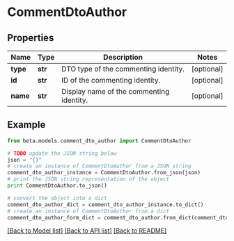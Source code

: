# CommentDtoAuthor


## Properties
Name | Type | Description | Notes
------------ | ------------- | ------------- | -------------
**type** | **str** | DTO type of the commenting identity. | [optional] 
**id** | **str** | ID of the commenting identity. | [optional] 
**name** | **str** | Display name of the commenting identity. | [optional] 

## Example

```python
from beta.models.comment_dto_author import CommentDtoAuthor

# TODO update the JSON string below
json = "{}"
# create an instance of CommentDtoAuthor from a JSON string
comment_dto_author_instance = CommentDtoAuthor.from_json(json)
# print the JSON string representation of the object
print CommentDtoAuthor.to_json()

# convert the object into a dict
comment_dto_author_dict = comment_dto_author_instance.to_dict()
# create an instance of CommentDtoAuthor from a dict
comment_dto_author_form_dict = comment_dto_author.from_dict(comment_dto_author_dict)
```
[[Back to Model list]](../README.md#documentation-for-models) [[Back to API list]](../README.md#documentation-for-api-endpoints) [[Back to README]](../README.md)


